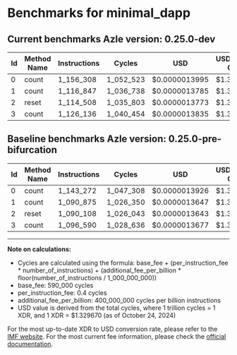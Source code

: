 # Benchmarks for minimal_dapp

## Current benchmarks Azle version: 0.25.0-dev

| Id  | Method Name | Instructions | Cycles    | USD           | USD/Million Calls | Change                           |
| --- | ----------- | ------------ | --------- | ------------- | ----------------- | -------------------------------- |
| 0   | count       | 1_156_308    | 1_052_523 | $0.0000013995 | $1.39             | <font color="red">+13_036</font> |
| 1   | count       | 1_116_847    | 1_036_738 | $0.0000013785 | $1.37             | <font color="red">+25_972</font> |
| 2   | reset       | 1_114_508    | 1_035_803 | $0.0000013773 | $1.37             | <font color="red">+24_400</font> |
| 3   | count       | 1_126_136    | 1_040_454 | $0.0000013835 | $1.38             | <font color="red">+29_546</font> |

## Baseline benchmarks Azle version: 0.25.0-pre-bifurcation

| Id  | Method Name | Instructions | Cycles    | USD           | USD/Million Calls |
| --- | ----------- | ------------ | --------- | ------------- | ----------------- |
| 0   | count       | 1_143_272    | 1_047_308 | $0.0000013926 | $1.39             |
| 1   | count       | 1_090_875    | 1_026_350 | $0.0000013647 | $1.36             |
| 2   | reset       | 1_090_108    | 1_026_043 | $0.0000013643 | $1.36             |
| 3   | count       | 1_096_590    | 1_028_636 | $0.0000013677 | $1.36             |

---

**Note on calculations:**

-   Cycles are calculated using the formula: base_fee + (per_instruction_fee \* number_of_instructions) + (additional_fee_per_billion \* floor(number_of_instructions / 1_000_000_000))
-   base_fee: 590_000 cycles
-   per_instruction_fee: 0.4 cycles
-   additional_fee_per_billion: 400_000_000 cycles per billion instructions
-   USD value is derived from the total cycles, where 1 trillion cycles = 1 XDR, and 1 XDR = $1.329670 (as of October 24, 2024)

For the most up-to-date XDR to USD conversion rate, please refer to the [IMF website](https://www.imf.org/external/np/fin/data/rms_sdrv.aspx).
For the most current fee information, please check the [official documentation](https://internetcomputer.org/docs/current/developer-docs/gas-cost#execution).
